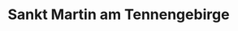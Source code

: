 ---
title: Sankt Martin am Tennengebirge
url: /sankt-martin-am-tennengebirge/
latitude: 47.465
longitude: 13.382
---